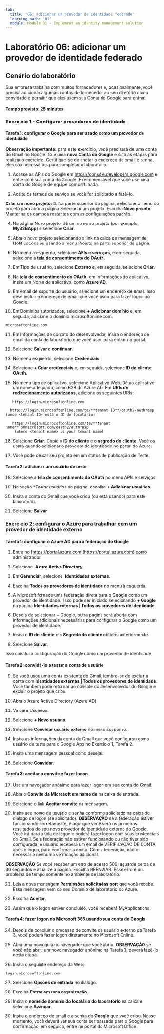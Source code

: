 ```yaml
---
lab:
  title: '06: adicionar um provedor de identidade federado'
  learning path: '01'
  module: Module 01 - Implement an identity management solution
---
```


# Laboratório 06: adicionar um provedor de identidade federado

## Cenário do laboratório

Sua empresa trabalha com muitos fornecedores e, ocasionalmente, você precisa adicionar algumas contas de fornecedor ao seu diretório como convidado e permitir que eles usem sua Conta do Google para entrar.

#### Tempo previsto: 25 minutos

### Exercício 1 - Configurar provedores de identidade

#### Tarefa 1: configurar o Google para ser usado como um provedor de identidade

**Observação importante:** para este exercício, você precisará de uma conta do Gmail no Google. Crie uma **nova Conta do Google** e siga as etapas para realizar o exercício.  Certifique-se de anotar o endereço de email e senha, eles são necessários para completar o laboratório.

1. Acesse as APIs do Google em https://console.developers.google.com e entre com sua conta do Google. É recomendável que você use uma conta do Google de equipe compartilhada.

2. Aceite os termos de serviço se você for solicitado a fazê-lo.

**Criar um novo projeto:**
3. Na parte superior da página, selecione o menu do projeto para abrir a página Selecionar um projeto. Escolha **Novo projeto**.  Mantenha os campos restantes com as configurações padrão.

4. Na página Novo projeto, dê um nome ao projeto (por exemplo, **MyB2BApp**) e selecione **Criar**.

5. Abra o novo projeto selecionando o link na caixa de mensagem de Notificações ou usando o menu Projeto na parte superior da página.

6. No menu à esquerda, selecione **APIs e serviços**, e em seguida, selecione a **tela de consentimento do OAuth**.

7. Em Tipo de usuário, selecione **Externo** e, em seguida, selecione **Criar**.

8. Na **tela de consentimento do OAuth**, em Informações do aplicativo, insira um Nome de aplicativo, como **Azure AD**.

9. Em email de suporte do usuário, selecione um endereço de email. Isso deve incluir o endereço de email que você usou para fazer logon no Google.

10. Em Domínios autorizados, selecione **+ Adicionar domínio** e, em seguida, adicione o domínio microsoftonline.com.

   ```
   microsoftonline.com
   ```

11. Em Informações de contato do desenvolvedor, insira o endereço de email da conta de laboratório que você usou para entrar no portal.

12. Selecione **Salvar e continuar**.

13. No menu esquerdo, selecione **Credenciais**.

14. Selecione **+ Criar credenciais** e, em seguida, selecione **ID do cliente OAuth**.

15. No menu tipo de aplicativo, selecione Aplicativo Web. Dê ao aplicativo um nome adequado, como B2B do Azure AD. Em **URIs de redirecionamento autorizados**, adicione os seguintes URIs:

   ```
      https://login.microsoftonline.com
   ```
      https://login.microsoftonline.com/te/**tenant ID**/oauth2/authresp    (onde <tenant ID> está o ID do locatário)
   ```
      https://login.microsoftonline.com/te/**tenant name**.onmicrosoft.com/oauth2/authresp
       (where <tenant name> is your tenant name)
   ```

16. Selecione **Criar**. Copie o **ID do cliente** e o **segredo do cliente**. Você os usará quando adicionar o provedor de identidade no portal do Azure.

17. Você pode deixar seu projeto em um status de publicação de Teste.

#### Tarefa 2: adicionar um usuário de teste
18. Selecione a **tela de consentimento do OAuth** no menu APIs e serviços.

19. Na seção **Testar usuários* da página, escolha **+ Adicionar usuários**.

20. Insira a conta do Gmail que você criou (ou está usando) para este laboratório.

21. Selecione **Salvar**


### Exercício 2: configurar o Azure para trabalhar com um provedor de identidade externo

#### Tarefa 1: configurar o Azure AD para a federação do Google
1. Entre no [https://portal.azure.com](https://portal.azure.com) como administrador.

2. Selecione  **Azure Active Directory**.

3. Em **Gerenciar**, selecione  **Identidades externas**.

4. Escolha **Todos os provedores de identidade** no menu à esquerda.

5. A Microsoft fornece uma federação direta para o **Google** como um provedor de identidade.  Isso pode ser iniciado selecionando **+ Google** na página **Identidades externas | Todos os provedores de identidade**
 
6. Depois de selecionar + Google, outra página será aberta com informações adicionais necessárias para configurar o Google como um provedor de identidade.  

7. Insira o **ID do cliente** e o **Segredo do cliente** obtidos anteriormente.

8. Selecione **Salvar**.

Isso conclui a configuração do Google como um provedor de identidade.

#### Tarefa 2: convidá-lo a testar a conta de usuário
9. Se você usou uma conta existente do Gmail, lembre-se de excluir a conta com **Identidades externas | Todos os provedores de identidade**. Você também pode retornar ao console do desenvolvedor do Google e excluir o projeto que criou.

10. Abra o Azure Active Directory (Azure AD).

11. Vá para Usuários.

12. Selecione **+ Novo usuário**.

13. Selecione **Convidar usuário externo** no menu suspenso.

14. Insira as informações da conta do Gmail que você configurou como usuário de teste para o Google App no Exercício 1, Tarefa 2.

15. Insira uma mensagem pessoal como desejar.

16. Selecione **Convidar**.

#### Tarefa 3: aceitar o convite e fazer logon
17. Use um navegador anônimo para fazer logon em sua conta do Gmail.

18. Abra o **Convite da Microsoft em nome de** na caixa de entrada.

19. Selecione o link **Aceitar convite** na mensagem.

20. Insira seu nome de usuário e senha conforme solicitado na caixa de diálogo de logon (se solicitado).
   **OBSERVAÇÃO** se a federação estiver funcionando corretamente, é aqui que você verá os primeiros resultados do seu novo provedor de identidade externo do Google.  Você irá para a tela de logon e poderá fazer logon com suas credenciais do Gmail.  Se a federação não estiver funcionando ou não tiver sido configurada, o usuário receberá um email de VERIFICAÇÃO DE CONTA após o logon, para confirmar a conta.  Com a federação, não é necessária nenhuma verificação adicional.

   **OBSERVAÇÃO** Se você receber um erro de acesso 500, aguarde cerca de 30 segundos e atualize a página.  Escolha REENVIAR.  Esse erro é um problema de tempo somente no ambiente de laboratório.

21. Leia a nova mensagem **Permissões solicitadas por:** que você recebe.  Essa mensagem vem do seu Domínio de laboratório do Azure.

22. Escolha **Aceitar**.

23. Assim que o logon estiver concluído, você receberá MyApplications.

#### Tarefa 4: fazer logon no Microsoft 365 usando sua conta do Google
24. Depois de concluir o processo de convite de usuário externo da Tarefa 3, você poderá fazer logon diretamente no Microsoft Online.

25. Abra uma nova guia no navegador que você abriu.
   **OBSERVAÇÃO** se você não abriu um novo navegador anônimo na Tarefa 3, deverá fazê-lo nesta etapa.

26. Insira o seguinte endereço da Web:

   ```
   login.microsoftonline.com
   ```

27. Selecione **Opções de entrada** no diálogo.
 
28. Escolha **Entrar em uma organização**.

29. Insira o **nome de domínio do locatário do laboratório** na caixa e selecione **Avançar**.

30. Insira o endereço de email e a senha do **Google** que você criou.
Nesse momento, você deverá ver sua conta ser passada para o Google para confirmação; em seguida, entre no portal do Microsoft Office.
